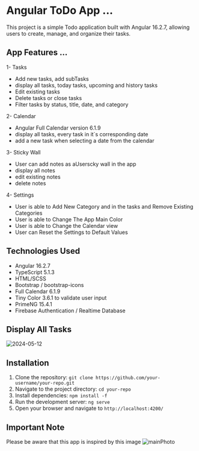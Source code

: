 # Angular ToDo App ...
This project is a simple Todo application built with Angular 16.2.7, allowing users to create, manage, and organize their tasks.

## App Features ... 
1- Tasks 
  - Add new tasks, add subTasks
  - display all tasks, today tasks, upcoming and history tasks
  - Edit existing tasks
  - Delete tasks or close tasks
  - Filter tasks by status, title, date, and category

2- Calendar
  - Angular Full Calendar version 6.1.9
  - display all tasks, every task in it`s corresponding date
  - add a new task when selecting a date from the calendar

3- Sticky Wall
  - User can add notes as aUserscky wall in the app
  - display all notes
  - edit existing notes
  - delete notes

4- Settings
  - User is able to Add New Category and in the tasks and Remove Existing Categories
  - User is able to Change The App Main Color
  - User is able to Change the Calendar view
  - User can Reset the Settings to Default Values

## Technologies Used
- Angular 16.2.7
- TypeScript 5.1.3
- HTML/SCSS
- Bootstrap / bootstrap-icons
- Full Calendar 6.1.9
- Tiny Color 3.6.1 to validate user input
- PrimeNG 15.4.1
- Firebase Authentication / Realtime Database

##  Display All Tasks
![2024-05-12](https://github.com/Aya-Kassem/ToDo-Angular/assets/90005145/ac117372-d07c-442d-bbb9-6d3f0a3c558b)

## Installation
1. Clone the repository: `git clone https://github.com/your-username/your-repo.git`
2. Navigate to the project directory: `cd your-repo`
3. Install dependencies: `npm install -f`
4. Run the development server: `ng serve`
5. Open your browser and navigate to `http://localhost:4200/`

## Important Note
Please be aware that this app is inspired by this image
![mainPhoto](https://github.com/Aya-Kassem/ToDo-Angular/assets/90005145/9cf46933-4d16-435b-9431-a86f929d043c)





